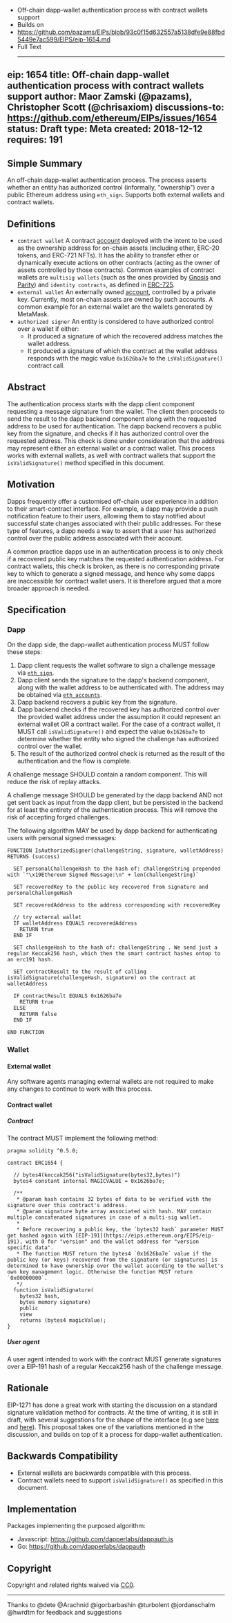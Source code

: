 - Off-chain dapp-wallet authentication process with contract wallets support
-  Builds on 
- https://github.com/pazams/EIPs/blob/93c0f15d632557a5138dfe9e88fbd5449e7ac599/EIPS/eip-1654.md
- Full Text
    - ---
eip: 1654
title: Off-chain dapp-wallet authentication process with contract wallets support
author: Maor Zamski (@pazams), Christopher Scott (@chrisaxiom)
discussions-to: https://github.com/ethereum/EIPs/issues/1654
status: Draft
type: Meta
created: 2018-12-12
requires: 191
---

## Simple Summary
An off-chain dapp-wallet authentication process. The process asserts whether an entity has authorized control (informally, "ownership") over a public Ethereum address using `eth_sign`. Supports both external wallets and contract wallets.

## Definitions
- `contract wallet` A contract [account](https://github.com/ethereum/wiki/wiki/White-Paper#ethereum-accounts) deployed with the intent to be used as the ownership address for on-chain assets (including ether, ERC-20 tokens, and ERC-721 NFTs). It has the ability to transfer ether or dynamically execute actions on other contracts (acting as the owner of assets controlled by those contracts). Common examples of contract wallets are `multisig wallets` (such as the ones provided by [Gnosis](https://github.com/Gnosis/MultiSigWallet) and [Parity](https://github.com/ConsenSys/MultiSigWallet)) and `identity contracts`, as defined in [ERC-725](https://github.com/ethereum/EIPs/issues/725).
- `external wallet` An externally owned [account](https://github.com/ethereum/wiki/wiki/White-Paper#ethereum-accounts), controlled by a private key. Currently, most on-chain assets are owned by such accounts. A common example for an external wallet are the wallets generated by MetaMask.
- `authorized signer` An entity is considered to have authorized control over a wallet if either:
  - It produced a signature of which the recovered address matches the wallet address.
  - It produced a signature of which the contract at the wallet address responds with the magic value `0x1626ba7e` to the `isValidSignature()` contract call.

## Abstract
The authentication process starts with the dapp client component requesting a message signature from the wallet.
The client then proceeds to send the result to the dapp backend component along with the requested address to be used for authentication. The dapp backend recovers a public key from the signature, and checks if it has authorized control over the requested address. This check is done under consideration that the address may represent either an external wallet or a contract wallet. This process works with external wallets, as well with contract wallets that support the `isValidSignature()` method specified in this document.

## Motivation
Dapps frequently offer a customised off-chain user experience in addition to their smart-contract interface. For example, a dapp may provide a push notification feature to their users, allowing them to stay notified about successful state changes associated with their public addresses. For these type of features, a dapp needs a way to assert that a user has authorized control over the public address associated with their account.

A common practice dapps use in an authentication process is to only check if a recovered public key matches the requested authentication address. For contract wallets, this check is broken, as there is no corresponding private key to which to generate a signed message, and hence why some dapps are inaccessible for contract wallet users.  It is therefore argued that a more broader approach is needed.

## Specification

### Dapp

On the dapp side, the dapp-wallet authentication process MUST follow these steps:
1. Dapp client requests the wallet software to sign a challenge message via [`eth_sign`](https://github.com/ethereum/wiki/wiki/JSON-RPC#eth_sign).
2. Dapp client sends the signature to the dapp's backend component, along with the wallet address to be authenticated with. The address may be obtained via [`eth_accounts`](https://github.com/ethereum/wiki/wiki/JSON-RPC#eth_accounts).
3. Dapp backend recovers a public key from the signature.
4. Dapp backend checks if the recovered key has authorized control over the provided wallet address under the assumption it could represent an external wallet OR a contract wallet. For the case of a contract wallet, it MUST call `isValidSignature()` and expect the value `0x1626ba7e` to determine whether the entity who signed the challenge has authorized control over the wallet.
5. The result of the authorized control check is returned as the result of the authentication and the flow is complete.

A challenge message SHOULD contain a random component. This will reduce the risk of replay attacks.

A challenge message SHOULD be generated by the dapp backend AND not get sent back as input from the dapp client, but be persisted in the backend for at least the entirety of the authentication process. This will remove the risk of accepting forged challenges.

The following algorithm MAY be used by dapp backend for authenticating users with personal signed messages:

```
FUNCTION IsAuthorizedSigner(challengeString, signature, walletAddress) RETURNS (success)

  SET personalChallengeHash to the hash of: challengeString prepended with `"\x19Ethereum Signed Message:\n" + len(challengeString)`

  SET recoveredKey to the public key recovered from signature and personalChallengeHash

  SET recoveredAddress to the address corresponding with recoveredKey

  // try external wallet
  IF walletAddress EQUALS recoveredAddress
    RETURN true
  END IF

  SET challengeHash to the hash of: challengeString . We send just a regular Keccak256 hash, which then the smart contract hashes ontop to an erc191 hash.

  SET contractResult to the result of calling isValidSignature(challengeHash, signature) on the contract at walletAddress 

  IF contractResult EQUALS 0x1626ba7e
    RETURN true
  ELSE
    RETURN false
  END IF

END FUNCTION
```

### Wallet

#### External wallet
Any software agents managing external wallets are not required to make any changes to continue to work with this process.

#### Contract wallet

##### Contract

The contract MUST implement the following method:

```Solidity
pragma solidity ^0.5.0;

contract ERC1654 {

  // bytes4(keccak256("isValidSignature(bytes32,bytes)")
  bytes4 constant internal MAGICVALUE = 0x1626ba7e;

  /**
   * @param hash contains 32 bytes of data to be verified with the signature over this contract's address.
   * @param signature byte array associated with hash. MAY contain multiple concatenated signatures in case of a multi-sig wallet.
   *
   * Before recovering a public key, the `bytes32 hash` parameter MUST get hashed again with [EIP-191](https://eips.ethereum.org/EIPS/eip-191), with 0 for "version" and the wallet address for "version specific data".
   * The function MUST return the bytes4 `0x1626ba7e` value if the public key (or keys) recovered from the signature (or signatures) is determined to have ownership over the wallet according to the wallet's own key management logic. Otherwise the function MUST return `0x00000000`.
   */ 
  function isValidSignature(
    bytes32 hash, 
    bytes memory signature)
    public
    view 
    returns (bytes4 magicValue);
}
```

##### User agent

A user agent intended to work with the contract MUST generate signatures over a EIP-191 hash of a regular Keccak256 hash of the challenge message.

## Rationale
EIP-1271 has done a great work with starting the discussion on a standard signature validation method for contracts. At the time of writing, it is still in draft, with several suggestions for the shape of the interface (e.g see [here](https://github.com/ethereum/EIPs/issues/1271#issuecomment-455356404) and [here](https://github.com/ethereum/EIPs/issues/1271#issuecomment-488648761)). This proposal takes one of the variations mentioned in the discussion, and builds on top of it a process for dapp-wallet authentication. 

## Backwards Compatibility
- External wallets are backwards compatible with this process.
- Contract wallets need to support `isValidSignature()` as specified in this document.

## Implementation
Packages implementing the purposed algorithm: 
- Javascript: https://github.com/dapperlabs/dappauth.js
- Go: https://github.com/dapperlabs/dappauth


## Copyright
Copyright and related rights waived via [CC0](https://creativecommons.org/publicdomain/zero/1.0/).

---
Thanks to @dete @Arachnid @igorbarbashin @turbolent @jordanschalm @hwrdtm for feedback and suggestions
